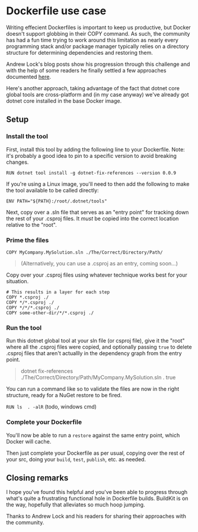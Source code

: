 # Dockerfile use case

Writing effecient Dockerfiles is important to keep us productive, but Docker doesn't support globbing in their COPY command. 
As such, the community has had a fun time trying to work around this limitation as nearly every programming stack and/or package manager
typically relies on a directory structure for determining dependencies and restoring them. 

Andrew Lock's blog posts show his progression through this challenge and with the help of some readers he finally settled a few approaches documented 
[here](https://andrewlock.net/optimising-asp-net-core-apps-in-docker-avoiding-manually-copying-csproj-files-part-2/).

Here's another approach, taking advantage of the fact that dotnet core global tools are cross-platform and (in my case anyway) we've already got dotnet core installed in the base Docker image.

## Setup

### Install the tool
First, install this tool by adding the following line to your Dockerfile.
Note: it's probably a good idea to pin to a specific version to avoid breaking changes.

`RUN dotnet tool install -g dotnet-fix-references --version 0.0.9`

If you're using a Linux image, you'll need to then add the following to make the tool available to be called directly:

`ENV PATH="${PATH}:/root/.dotnet/tools"`

Next, copy over a .sln file that serves as an "entry point" for tracking down the rest of your .csproj files. It *must* be copied into the correct location relative to the "root".

### Prime the files
`COPY MyCompany.MySolution.sln ./The/Correct/Directory/Path/`

> (Alternatively, you can use a .csproj as an entry, coming soon...)

Copy over your .csproj files using whatever technique works best for your situation.

```
# This results in a layer for each step
COPY *.csproj ./
COPY */*.csproj ./
COPY */*/*.csproj ./
COPY some-other-dir/*/*.csproj ./
```

### Run the tool
Run this dotnet global tool at your sln file (or csproj file), 
give it the "root" where all the .csproj files were copied, and
optionally passing `true` to delete .csproj files that aren't actuallly in the dependency graph from the entry point.
> dotnet fix-references ./The/Correct/Directory/Path/MyCompany.MySolution.sln . true

You can run a command like so to validate the files are now in the right structure, ready for a NuGet restore to be fired.

`RUN ls  . -alR`
(todo, windows cmd)

### Complete your Dockerfile

You'll now be able to run a `restore` against the same entry point, which Docker will cache.

Then just complete your Dockerfile as per usual, copying over the rest of your src, doing your `build`, `test`, `publish`, etc. as needed.

## Closing remarks

I hope you've found this helpful and you've been able to progress through what's quite a frustrating functional hole in Dockerfile builds. BuildKit is on the way, hopefully that alleviates so much hoop jumping.

Thanks to Andrew Lock and his readers for sharing their approaches with the community. 
